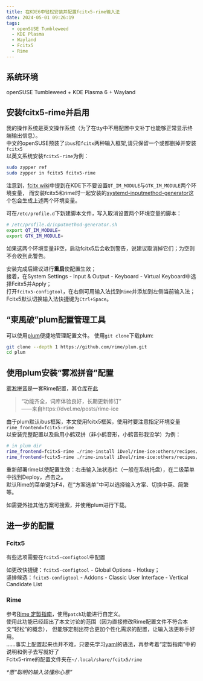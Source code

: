```yaml
---
title: 在KDE6中轻松安装并配置fcitx5-rime输入法
date: 2024-05-01 09:26:19
tags:
  - openSUSE Tumbleweed
  - KDE Plasma
  - Wayland
  - Fcitx5
  - Rime
---
```


## 系统环境
openSUSE Tumbleweed \+ KDE Plasma 6 \+ Wayland

## 安装fcitx5-rime并启用
我的操作系统是英文操作系统（为了在tty中不用配置中文补丁也能够正常显示终端输出信息）。  
中文的openSUSE预装了`ibus`和`fcitx`两种输入框架,请只保留一个或都删掉并安装`fcitx5`  
以英文系统安装`fcitx5-rime`为例：
```bash
sudo zypper ref
sudo zypper in fcitx5 fcitx5-rime
```
注意到，[fcitx wiki](https://fcitx-im.org/wiki/Using_Fcitx_5_on_Wayland#KDE_Plasma)中提到在KDE下不要设置`QT_IM_MODULE`与`GTK_IM_MODULE`两个环境变量，
而安装fcitx5和rime时一起安装的[systemd-inputmethod-generator](https://github.com/openSUSE-zh/systemd-inputmethod-generator)这个包会生成上述两个环境变量。

可在`/etc/profile.d`下新建脚本文件，写入取消设置两个环境变量的脚本：
```bash
# /etc/profile.d/inputmethod-generator.sh
export QT_IM_MODULE=
export GTK_IM_MODULE=
```
如果这两个环境变量非空，启动fcitx5后会收到警告，说建议取消掉它们；为空则不会收到此警告。

安装完成后建议进行**重启**使配置生效；  
接着，在System Settings - Input & Output - Keyboard - Virtual Keyboard中选择Fcitx5并Apply；  
打开`fcitx5-configtool`，在右侧可用输入法找到`Rime`并添加到左侧当前输入法；  
Fcitx5默认切换输入法快捷键为`Ctrl+Space`。

## “東風破”plum配置管理工具
可以使用[plum](https://github.com/rime/plum)便捷地管理配置文件。
使用`git clone`下载plum:
```bash
git clone --depth 1 https://github.com/rime/plum.git
cd plum
```

## 使用plum安装“雾凇拼音”配置
[雾凇拼音](https://dvel.me/posts/rime-ice/)是一套Rime配置，其仓库在[此](https://github.com/iDvel/rime-ice)
> “功能齐全，词库体验良好，长期更新修订”  
> ——来自https://dvel.me/posts/rime-ice

由于plum默认ibus框架，本文使用fcitx5框架，使用时要注意指定环境变量`rime_frontend=fcitx5-rime`  
以安装完整配置以及启用小鹤双拼（非小鹤音形，小鹤音形我没学）为例：
```bash
# in plum dir
rime_frontend=fcitx5-rime ./rime-install iDvel/rime-ice:others/recipes/full
rime_frontend=fcitx5-rime ./rime-install iDvel/rime-ice:others/recipes/config:schema=flypy
```
重新部署rime以使配置生效：右击输入法状态栏（一般在系统托盘），在二级菜单中找到Deploy，点击之。  
默认Rime的菜单键为F4，在“方案选单”中可以选择输入方案、切换中英、简繁等。

如需要外挂其他方案可搜索，并使用plum进行下载。

## 进一步的配置
### Fcitx5
有些选项需要在`fcitx5-configtool`中配置

如更改快捷键：`fcitx5-configtool` - Global Options - Hotkey；  
竖排候选：`fcitx5-configtool` - Addons - Classic User Interface - Vertical Candidate List

### Rime
参考[Rime 定製指南](https://github.com/rime/home/wiki/CustomizationGuide)，使用`patch`功能进行自定义。  
使用此功能已经超出了本文讨论的范围（因为直接修改Rime配置文件不符合本文“轻松”的概念），
但能够定制出符合更加个性化需求的配置，让输入法更称手好用。  
……事实上配置起来也并不难，只要先学习[yaml](https://yaml.org/spec/1.2.2/)的语法，再参考着“定製指南”中的说明和例子去写就好了  
Fcitx5-rime的配置文件夹在`~/.local/share/fcitx5/rime`

*\*愿“聪明的输入法懂你心意”*
